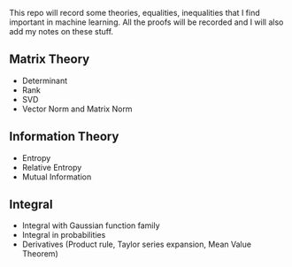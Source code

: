 This repo will record some theories, equalities, inequalities that I find important in machine learning. All the proofs will be recorded and I will also add my notes on these stuff.

## Matrix Theory
- Determinant
- Rank
- SVD
- Vector Norm and Matrix Norm 

## Information Theory
- Entropy
- Relative Entropy
- Mutual Information

## Integral
- Integral with Gaussian function family
- Integral in probabilities
- Derivatives (Product rule, Taylor series expansion, Mean Value Theorem)

